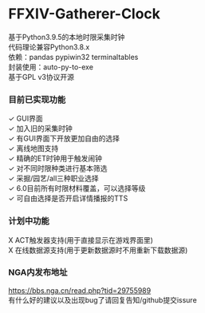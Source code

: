 # FFXIV-Gatherer-Clock
基于Python3.9.5的本地时限采集时钟</br>
代码理论兼容Python3.8.x</br>
依赖：pandas pypiwin32 terminaltables</br>
封装使用：auto-py-to-exe</br>
基于GPL v3协议开源


### 目前已实现功能</br>
✓ GUI界面</br>
✓ 加入旧的采集时钟</br>
✓ 有GUI界面下开放更加自由的选择</br>
✓ 离线地图支持</br>
✓ 精确的ET时钟用于触发闹钟</br>
✓ 对不同时限种类进行基本筛选</br>
✓ 采掘/园艺/all三种职业选择</br>
✓ 6.0目前所有时限材料覆盖，可以选择等级</br>
✓ 可自由选择是否开启详情播报的TTS</br>

### 计划中功能
X ACT触发器支持(用于直接显示在游戏界面里)</br>
X 在线数据源支持(用于更新数据源时不用重新下载数据源)</br>


### NGA内发布地址</br>
https://bbs.nga.cn/read.php?tid=29755989 </br>
有什么好的建议以及出现bug了请回复告知/github提交issure</br>
